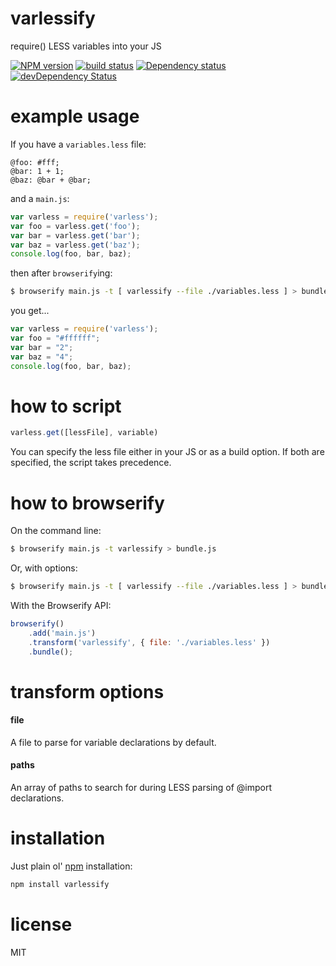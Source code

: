 # varlessify

require() LESS variables into your JS

[![NPM version](https://badge.fury.io/js/varlessify.png)](http://badge.fury.io/js/varlessify)
[![build status](https://secure.travis-ci.org/smrq/varlessify.png)](http://travis-ci.org/smrq/varlessify)
[![Dependency status](https://david-dm.org/smrq/varlessify.png)](https://david-dm.org/smrq/varlessify) [![devDependency Status](https://david-dm.org/smrq/varlessify/dev-status.png)](https://david-dm.org/smrq/varlessify#info=devDependencies)

# example usage

If you have a `variables.less` file:

``` less
@foo: #fff;
@bar: 1 + 1;
@baz: @bar + @bar;
```

and a `main.js`:

``` js
var varless = require('varless');
var foo = varless.get('foo');
var bar = varless.get('bar');
var baz = varless.get('baz');
console.log(foo, bar, baz);
```

then after `browserify`ing:

``` sh
$ browserify main.js -t [ varlessify --file ./variables.less ] > bundle.js
```

you get...

``` js
var varless = require('varless');
var foo = "#ffffff";
var bar = "2";
var baz = "4";
console.log(foo, bar, baz);
```

# how to script

``` js
varless.get([lessFile], variable)
```

You can specify the less file either in your JS or as a build option.  If both are specified, the script takes precedence.

# how to browserify

On the command line:

``` sh
$ browserify main.js -t varlessify > bundle.js
```

Or, with options:

``` sh
$ browserify main.js -t [ varlessify --file ./variables.less ] > bundle.js
```

With the Browserify API:

``` js
browserify()
    .add('main.js')
    .transform('varlessify', { file: './variables.less' })
    .bundle();
```

# transform options

#### file

A file to parse for variable declarations by default.

#### paths

An array of paths to search for during LESS parsing of @import declarations.

# installation

Just plain ol' [npm](https://npmjs.org/) installation:

``` sh
npm install varlessify
```

# license

MIT

